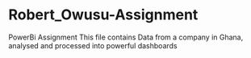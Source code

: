 # Robert_Owusu-Assignment
PowerBi  Assignment
This file contains Data from a company in Ghana, analysed and processed into powerful dashboards
